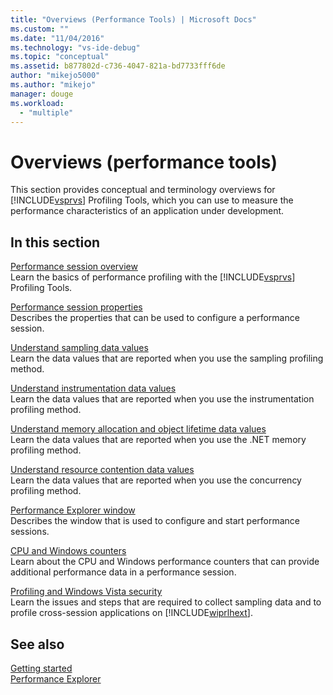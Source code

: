 ```yaml
---
title: "Overviews (Performance Tools) | Microsoft Docs"
ms.custom: ""
ms.date: "11/04/2016"
ms.technology: "vs-ide-debug"
ms.topic: "conceptual"
ms.assetid: b877802d-c736-4047-821a-bd7733fff6de
author: "mikejo5000"
ms.author: "mikejo"
manager: douge
ms.workload: 
  - "multiple"
---
```

# Overviews (performance tools)
This section provides conceptual and terminology overviews for [!INCLUDE[vsprvs](../code-quality/includes/vsprvs_md.md)] Profiling Tools, which you can use to measure the performance characteristics of an application under development.  
  
## In this section  
 [Performance session overview](../profiling/performance-session-overview.md)  
 Learn the basics of performance profiling with the [!INCLUDE[vsprvs](../code-quality/includes/vsprvs_md.md)] Profiling Tools.  
  
 [Performance session properties](../profiling/performance-session-properties.md)  
 Describes the properties that can be used to configure a performance session.  
  
 [Understand sampling data values](../profiling/understanding-sampling-data-values.md)  
 Learn the data values that are reported when you use the sampling profiling method.  
  
 [Understand instrumentation data values](../profiling/understanding-instrumentation-data-values.md)  
 Learn the data values that are reported when you use the instrumentation profiling method.  
  
 [Understand memory allocation and object lifetime data values](../profiling/understanding-memory-allocation-and-object-lifetime-data-values.md)  
 Learn the data values that are reported when you use the .NET memory profiling method.  
  
 [Understand resource contention data values](../profiling/understanding-resource-contention-data-values.md)  
 Learn the data values that are reported when you use the concurrency profiling method.  
  
 [Performance Explorer window](../profiling/performance-explorer-window.md)  
 Describes the window that is used to configure and start performance sessions.  
  
 [CPU and Windows counters](../profiling/cpu-and-windows-counters.md)  
 Learn about the CPU and Windows performance counters that can provide additional performance data in a performance session.  
  
 [Profiling and Windows Vista security](../profiling/profiling-and-windows-vista-security.md)  
 Learn the issues and steps that are required to collect sampling data and to profile cross-session applications on [!INCLUDE[wiprlhext](../debugger/includes/wiprlhext_md.md)].  
  
## See also  
 [Getting started](../profiling/getting-started-with-performance-tools.md)   
 [Performance Explorer](../profiling/performance-explorer.md)